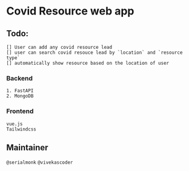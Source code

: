 # Covid Resource web app

## Todo:
    [] User can add any covid resource lead
    [] user can search covid resouce lead by `location` and `resource type`
    [] automatically show resource based on the location of user

### Backend
```
1. FastAPI
2. MongoDB
```

### Frontend
```
vue.js
Tailwindcss
```

## Maintainer
`@serialmonk`
`@vivekascoder`

